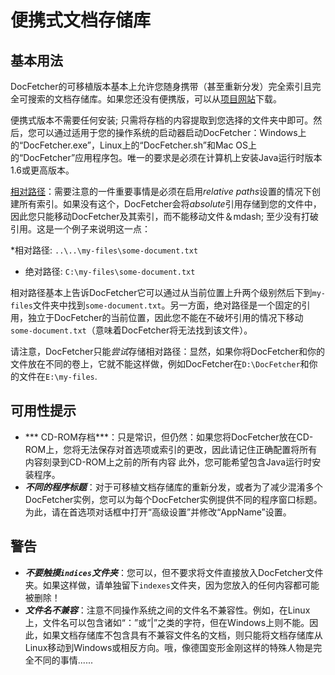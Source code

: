 便携式文档存储库
==============================

基本用法
-----------
DocFetcher的可移植版本基本上允许您随身携带（甚至重新分发）完全索引且完全可搜索的文档存储库。如果您还没有便携版，可以从[项目网站](http://docfetcher.sourceforge.net)下载。

便携式版本不需要任何安装; 只需将存档的内容提取到您选择的文件夹中即可。然后，您可以通过适用于您的操作系统的启动器启动DocFetcher：Windows上的“DocFetcher.exe”，Linux上的“DocFetcher.sh”和Mac OS上的“DocFetcher”应用程序包。唯一的要求是必须在计算机上安装Java运行时版本1.6或更高版本。

<u>相对路径</u>：需要注意的一件重要事情是必须在启用*relative paths*设置的情况下创建所有索引。如果没有这个，DocFetcher会将*absolute*引用存储到您的文件中，因此您只能移动DocFetcher及其索引，而不能移动文件＆mdash; 至少没有打破引用。这是一个例子来说明这一点：

*相对路径: `..\..\my-files\some-document.txt`
* 绝对路径: `C:\my-files\some-document.txt`

相对路径基本上告诉DocFetcher它可以通过从当前位置上升两个级别然后下到`my-files`文件夹中找到`some-document.txt`。另一方面，绝对路径是一个固定的引用，独立于DocFetcher的当前位置，因此您不能在不破坏引用的情况下移动`some-document.txt`（意味着DocFetcher将无法找到该文件）。

请注意，DocFetcher只能*尝试*存储相对路径：显然，如果你将DocFetcher和你的文件放在不同的卷上，它就不能这样做，例如DocFetcher在`D:\DocFetcher`和你的文件在`E:\my-files`.

可用性提示
--------------

* *** CD-ROM存档***：只是常识，但仍然：如果您将DocFetcher放在CD-ROM上，您将无法保存对首选项或索引的更改，因此请记住正确配置将所有内容刻录到CD-ROM上之前的所有内容 此外，您可能希望包含Java运行时安装程序。
* ***不同的程序标题***：对于可移植文档存储库的重新分发，或者为了减少混淆多个DocFetcher实例，您可以为每个DocFetcher实例提供不同的程序窗口标题。为此，请在首选项对话框中打开“高级设置”并修改“AppName”设置。

警告
--------

* ***不要触摸`indices`文件夹***：您可以，但不要求将文件直接放入DocFetcher文件夹。如果这样做，请单独留下`indexes`文件夹，因为您放入的任何内容都可能被删除！
* ***文件名不兼容***：注意不同操作系统之间的文件名不兼容性。例如，在Linux上，文件名可以包含诸如“：”或“|”之类的字符，但在Windows上则不能。因此，如果文档存储库不包含具有不兼容文件名的文档，则只能将文档存储库从Linux移动到Windows或相反方向。哦，像德国变形金刚这样的特殊人物是完全不同的事情......